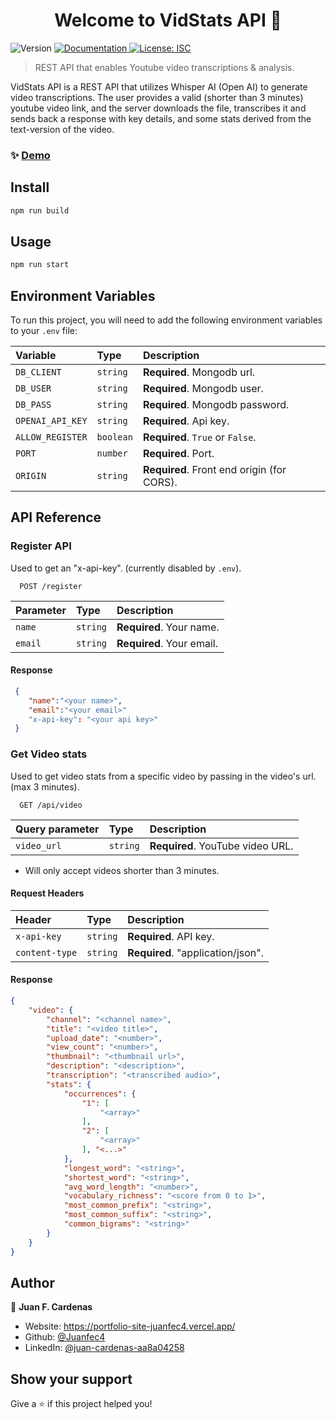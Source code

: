 <h1 align="center">Welcome to VidStats API 👋</h1>
<p>
  <img alt="Version" src="https://img.shields.io/badge/version-2.1.1-blue.svg?cacheSeconds=2592000" />
  <a href="https://github.com/Juanfec4/vid-stats-api" target="_blank">
    <img alt="Documentation" src="https://img.shields.io/badge/documentation-yes-brightgreen.svg" />
  </a>
  <a href="#" target="_blank">
    <img alt="License: ISC" src="https://img.shields.io/badge/License-ISC-yellow.svg" />
  </a>
</p>

> REST API that enables Youtube video transcriptions & analysis.

VidStats API is a REST API that utilizes Whisper AI (Open AI) to generate video transcriptions. The user provides a valid (shorter than 3 minutes) youtube video link, and the server downloads the file, transcribes it and sends back a response with key details, and some stats derived from the text-version of the video.

### ✨ [Demo](https://vid-stats-api.onrender.com)

## Install

```sh
npm run build
```

## Usage

```sh
npm run start
```

## Environment Variables

To run this project, you will need to add the following environment variables to your `.env` file:

| Variable         | Type      | Description                                |
| :--------------- | :-------- | :----------------------------------------- |
| `DB_CLIENT`      | `string`  | **Required**. Mongodb url.                 |
| `DB_USER`        | `string`  | **Required**. Mongodb user.                |
| `DB_PASS`        | `string`  | **Required**. Mongodb password.            |
| `OPENAI_API_KEY` | `string`  | **Required**. Api key.                     |
| `ALLOW_REGISTER` | `boolean` | **Required**. `True` or `False`.           |
| `PORT`           | `number`  | **Required**. Port.                        |
| `ORIGIN`         | `string`  | **Required**. Front end origin (for CORS). |

## API Reference

### Register API

Used to get an "x-api-key". (currently disabled by `.env`).

```http
  POST /register
```

| Parameter | Type     | Description               |
| :-------- | :------- | :------------------------ |
| `name`    | `string` | **Required**. Your name.  |
| `email`   | `string` | **Required**. Your email. |

#### Response

```json
 {
    "name":"<your name>",
    "email":"<your email>"
    "x-api-key": "<your api key>"
 }
```

### Get Video stats

Used to get video stats from a specific video by passing in the video's url. (max 3 minutes).

```http
  GET /api/video
```

| Query parameter | Type     | Description                      |
| :-------------- | :------- | :------------------------------- |
| `video_url`     | `string` | **Required**. YouTube video URL. |

- Will only accept videos shorter than 3 minutes.

#### Request Headers

| Header         | Type     | Description                       |
| :------------- | :------- | :-------------------------------- |
| `x-api-key`    | `string` | **Required**. API key.            |
| `content-type` | `string` | **Required**. "application/json". |

#### Response

```json
{
    "video": {
        "channel": "<channel name>",
        "title": "<video title>",
        "upload_date": "<number>",
        "view_count": "<number>",
        "thumbnail": "<thumbnail url>",
        "description": "<description>",
        "transcription": "<transcribed audio>",
        "stats": {
            "occurrences": {
                "1": [
                    "<array>"
                ],
                "2": [
                    "<array>"
                ], "<...>"
            },
            "longest_word": "<string>",
            "shortest_word": "<string>",
            "avg_word_length": "<number>",
            "vocabulary_richness": "<score from 0 to 1>",
            "most_common_prefix": "<string>",
            "most_common_suffix": "<string>",
            "common_bigrams": "<string>"
        }
    }
}
```

## Author

👤 **Juan F. Cardenas**

- Website: https://portfolio-site-juanfec4.vercel.app/
- Github: [@Juanfec4](https://github.com/Juanfec4)
- LinkedIn: [@juan-cardenas-aa8a04258](https://linkedin.com/in/juan-cardenas-aa8a04258)

## Show your support

Give a ⭐️ if this project helped you!
